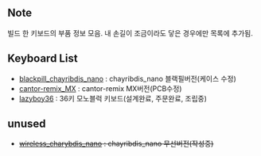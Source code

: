 ## Note
빌드 한 키보드의 부품 정보 모음.
내 손길이 조금이라도 닿은 경우에만 목록에 추가됨.

## Keyboard List
- [blackpill_chayribdis_nano](/blackpill_chayribdis_nano/) : chayribdis_nano 블랙필버전(케이스 수정)
- [cantor-remix_MX](https://github.com/freerer2/cantor-remix_MX) : cantor-remix MX버전(PCB수정)
- [lazyboy36](/lazyboy36/) : 36키 모노블럭 키보드(설계완료, 주문완료, 조립중)

## unused
- ~~[wireless_charybdis_nano](/wireless_charybdis_nano/) : chayribdis_nano 무선버전(작성중)~~
